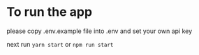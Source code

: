 # To run the app
please copy .env.example file into .env
and set your own api key

next run ```yarn start``` or ```npm run start```